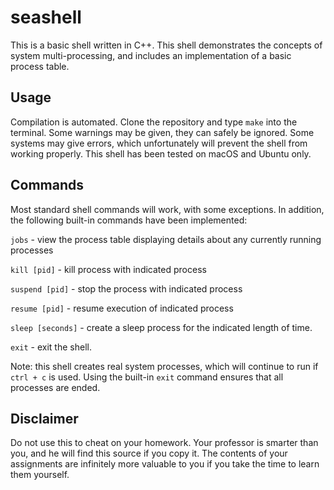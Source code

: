 # seashell

This is a basic shell written in C++. This shell demonstrates the concepts of system multi-processing, and includes an implementation of a basic process table.

## Usage

Compilation is automated. Clone the repository and type `make` into the terminal. Some warnings may be given, they can safely be ignored. Some systems may give errors, which unfortunately will prevent the shell from working properly. This shell has been tested on macOS and Ubuntu only.

## Commands 

Most standard shell commands will work, with some exceptions. In addition, the following built-in commands have been implemented:

`jobs` - view the process table displaying details about any currently running processes

`kill [pid]` - kill process with indicated process

`suspend [pid]` - stop the process with indicated process 

`resume [pid]` - resume execution of indicated process

`sleep [seconds]` - create a sleep process for the indicated length of time.

`exit` - exit the shell. 

Note: this shell creates real system processes, which will continue to run if `ctrl + c` is used. Using the built-in `exit` command ensures that all processes are ended.

## Disclaimer

Do not use this to cheat on your homework. Your professor is smarter than you, and he will find this source if you copy it. The contents of your assignments are infinitely more valuable to you if you take the time to learn them yourself. 
